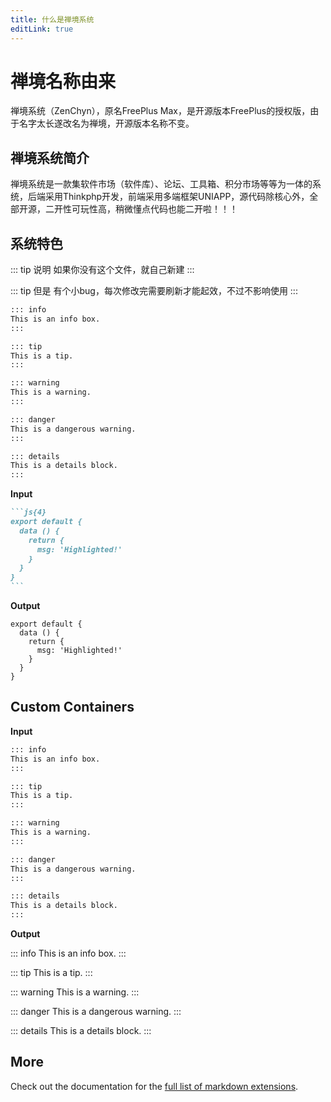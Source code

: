 ```yaml
---
title: 什么是禅境系统
editLink: true
---
```


# 禅境名称由来

禅境系统（ZenChyn），原名FreePlus Max，是开源版本FreePlus的授权版，由于名字太长遂改名为禅境，开源版本名称不变。

## 禅境系统简介

禅境系统是一款集软件市场（软件库）、论坛、工具箱、积分市场等等为一体的系统，后端采用Thinkphp开发，前端采用多端框架UNIAPP，源代码除核心外，全部开源，二开性可玩性高，稍微懂点代码也能二开啦！！！

## 系统特色
::: tip 说明
如果你没有这个文件，就自己新建
:::

::: tip 但是
有个小bug，每次修改完需要刷新才能起效，不过不影响使用
:::

```md
::: info
This is an info box.
:::

::: tip
This is a tip.
:::

::: warning
This is a warning.
:::

::: danger
This is a dangerous warning.
:::

::: details
This is a details block.
:::
```

**Input**

````md
```js{4}
export default {
  data () {
    return {
      msg: 'Highlighted!'
    }
  }
}
```
````

**Output**

```js{4}
export default {
  data () {
    return {
      msg: 'Highlighted!'
    }
  }
}
```

## Custom Containers

**Input**

```md
::: info
This is an info box.
:::

::: tip
This is a tip.
:::

::: warning
This is a warning.
:::

::: danger
This is a dangerous warning.
:::

::: details
This is a details block.
:::
```

**Output**

::: info
This is an info box.
:::

::: tip
This is a tip.
:::

::: warning
This is a warning.
:::

::: danger
This is a dangerous warning.
:::

::: details
This is a details block.
:::

## More

Check out the documentation for the [full list of markdown extensions](https://vitepress.dev/guide/markdown).
